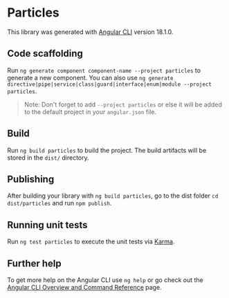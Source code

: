 # Particles

This library was generated with [Angular CLI](https://github.com/angular/angular-cli) version 18.1.0.

## Code scaffolding

Run `ng generate component component-name --project particles` to generate a new component. You can also use `ng generate directive|pipe|service|class|guard|interface|enum|module --project particles`.
> Note: Don't forget to add `--project particles` or else it will be added to the default project in your `angular.json` file. 

## Build

Run `ng build particles` to build the project. The build artifacts will be stored in the `dist/` directory.

## Publishing

After building your library with `ng build particles`, go to the dist folder `cd dist/particles` and run `npm publish`.

## Running unit tests

Run `ng test particles` to execute the unit tests via [Karma](https://karma-runner.github.io).

## Further help

To get more help on the Angular CLI use `ng help` or go check out the [Angular CLI Overview and Command Reference](https://angular.dev/tools/cli) page.
